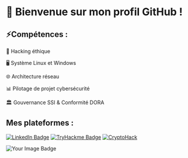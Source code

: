 # 👋 Bienvenue sur mon profil GitHub ! 

## ⚡Compétences :

🧠 Hacking éthique

🖥️ Système Linux et Windows

🌐 Architecture réseau

📊 Pilotage de projet cybersécurité

🏛️ Gouvernance SSI & Conformité DORA

## Mes plateformes :
[![LinkedIn Badge](https://img.shields.io/badge/LinkedIn-Profil-informational?style=flat&logo=linkedin&logoColor=white&color=0D76A8)](https://www.linkedin.com/in/mathisniveau/)
[![TryHackme Badge](https://img.shields.io/badge/TryHackMe-Profil-red)](https://tryhackme.com/r/p/Th1sma)
[![CryptoHack](https://img.shields.io/badge/CryptoHack-Profil-red)](https://cryptohack.org/user/Th1sma_/)

<img src="https://tryhackme-badges.s3.amazonaws.com/Th1sma.png" alt="Your Image Badge" />
